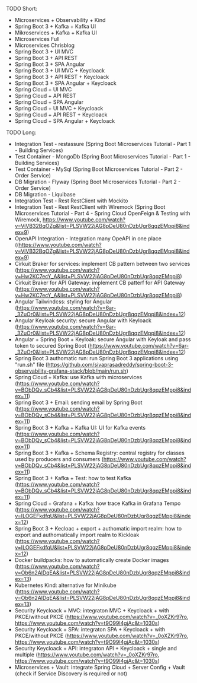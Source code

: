 TODO Short:
- Microservices + Observability + Kind
- Spring Boot 3 + Kafka + Kafka UI
- Mikroservices + Kafka + Kafka UI
- Microservices Full
- Microservices Chrisblog
- Spring Boot 3 + UI MVC
- Spring Boot 3 + API REST
- Spring Boot 3 + SPA Angular
- Spring Boot 3 + UI MVC + Keycloack
- Spring Boot 3 + API REST + Keycloack
- Spring Boot 3 + SPA Angular + Keycloack
- Spring Cloud + UI MVC
- Spring Cloud + API REST
- Spring Cloud + SPA Angular
- Spring Cloud + UI MVC + Keycloack
- Spring Cloud + API REST + Keycloack
- Spring Cloud + SPA Angular + Keycloack

TODO Long:
- Integration Test - restassure (Spring Boot Microservices Tutorial - Part 1 - Building Services)
- Test Container - MongoDb (Spring Boot Microservices Tutorial - Part 1 - Building Services)
- Test Container - MySql (Spring Boot Microservices Tutorial - Part 2 - Order Service)
- DB Migration - Flyway (Spring Boot Microservices Tutorial - Part 2 - Order Service)
- DB Migration - Liquibase
- Integration Test - Rest RestClient with Mockito
- Integration Test - Rest RestClient with Wiremock (Spring Boot Microservices Tutorial - Part 4 - Spring Cloud OpenFeign & Testing with Wiremock, https://www.youtube.com/watch?v=ViVB32BqOZg&list=PLSVW22jAG8pDeU80nDzbUgr8qqzEMppi8&index=9)
- OpenAPI Integration - Integration many OpeAPI in one place ((https://www.youtube.com/watch?v=ViVB32BqOZg&list=PLSVW22jAG8pDeU80nDzbUgr8qqzEMppi8&index=9)
- Cirkuit Braker for services: implement CB pattern between two services (https://www.youtube.com/watch?v=Hw2KC7ecY_A&list=PLSVW22jAG8pDeU80nDzbUgr8qqzEMppi8)
- Cirkuit Braker for API Gateway: implement CB patterf for API Gateway (https://www.youtube.com/watch?v=Hw2KC7ecY_A&list=PLSVW22jAG8pDeU80nDzbUgr8qqzEMppi8)
- Angular Tailwindcss: styling for Angular (https://www.youtube.com/watch?v=6ar-_3ZuOr0&list=PLSVW22jAG8pDeU80nDzbUgr8qqzEMppi8&index=12)
- Angular Keyloak security: secure Angular with Keyloack (https://www.youtube.com/watch?v=6ar-_3ZuOr0&list=PLSVW22jAG8pDeU80nDzbUgr8qqzEMppi8&index=12)
- Angular + Spring Boot + Keyloak: secure Angular with Keyloak and pass token to secured Spring Boot (https://www.youtube.com/watch?v=6ar-_3ZuOr0&list=PLSVW22jAG8pDeU80nDzbUgr8qqzEMppi8&index=12)
- Spring Boot 3 authomatic run: run Spring Boot 3 applications using "run.sh" file (https://github.com/sivaprasadreddy/spring-boot-3-observability-grafana-stack/blob/main/run.sh)
- Spring Cloud + Kafka: use Kafka with microservices (https://www.youtube.com/watch?v=BObDQv_sCb4&list=PLSVW22jAG8pDeU80nDzbUgr8qqzEMppi8&index=11)
- Spring Boot 3 + Email: sending email by Spring Boot (https://www.youtube.com/watch?v=BObDQv_sCb4&list=PLSVW22jAG8pDeU80nDzbUgr8qqzEMppi8&index=11)
- Spring Boot 3 + Kafka + Kafka UI: UI for Kafka events (https://www.youtube.com/watch?v=BObDQv_sCb4&list=PLSVW22jAG8pDeU80nDzbUgr8qqzEMppi8&index=11)
- Spring Boot 3 + Kafka + Schema Registry: central registry for classes used by producers and consumers (https://www.youtube.com/watch?v=BObDQv_sCb4&list=PLSVW22jAG8pDeU80nDzbUgr8qqzEMppi8&index=11)
- Spring Boot 3 + Kafka + Test: how to test Kafka (https://www.youtube.com/watch?v=BObDQv_sCb4&list=PLSVW22jAG8pDeU80nDzbUgr8qqzEMppi8&index=11)
- Spring Cloud + Grafana + Kafka: how trace Kafka in Grafana Tempo (https://www.youtube.com/watch?v=ILOGEFkdfqU&list=PLSVW22jAG8pDeU80nDzbUgr8qqzEMppi8&index=12)
- Spring Boot 3 + Kecloac + export + authomatic import realm: how to export and authomatically import realm to Kickloak (https://www.youtube.com/watch?v=ILOGEFkdfqU&list=PLSVW22jAG8pDeU80nDzbUgr8qqzEMppi8&index=12)
- Docker buildpacks: how to automatically create Docker images (https://www.youtube.com/watch?v=Ob6n2AlDqEA&list=PLSVW22jAG8pDeU80nDzbUgr8qqzEMppi8&index=13)
- Kubernetes Kind: alternative for Minikube (https://www.youtube.com/watch?v=Ob6n2AlDqEA&list=PLSVW22jAG8pDeU80nDzbUgr8qqzEMppi8&index=13)
- Security Keycloack + MVC: integraton MVC + Keycloack + with PKCE/without PKCE (https://www.youtube.com/watch?v=_0oXZKr97ro, https://www.youtube.com/watch?v=t9O99l4gjAc&t=1030s)
- Security Keycloack + SPA: integraton SPA + Keycloack + with PKCE/without PKCE (https://www.youtube.com/watch?v=_0oXZKr97ro, https://www.youtube.com/watch?v=t9O99l4gjAc&t=1030s)
- Security Keycloack + API: integraton API + Keycloack + single and multiple (https://www.youtube.com/watch?v=_0oXZKr97ro, https://www.youtube.com/watch?v=t9O99l4gjAc&t=1030s)
- Microservices + Vault: integrate Spring Cloud + Server Config + Vault (check if Service Discovery is required or not)
